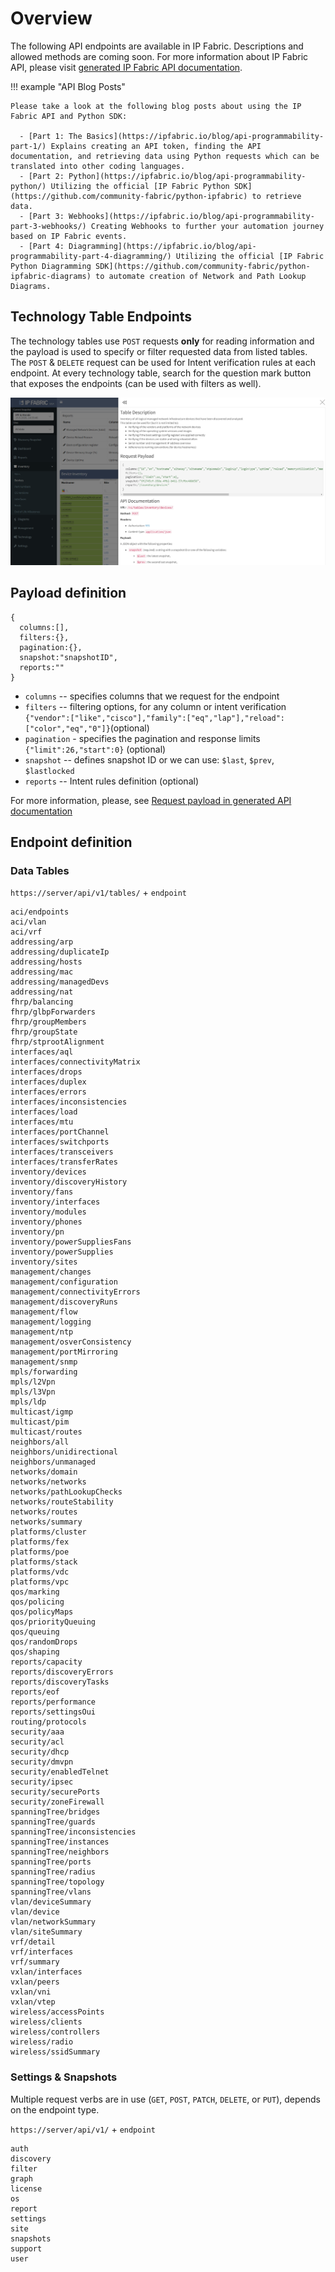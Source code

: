 # Overview

The following API endpoints are available in IP Fabric. Descriptions and
allowed methods are coming soon. For more information about IP Fabric
API, please visit [generated IP Fabric API documentation](../api/index.html).

!!! example "API Blog Posts"

    Please take a look at the following blog posts about using the IP Fabric API and Python SDK:
    
      - [Part 1: The Basics](https://ipfabric.io/blog/api-programmability-part-1/) Explains creating an API token, finding the API documentation, and retrieving data using Python requests which can be translated into other coding languages.
      - [Part 2: Python](https://ipfabric.io/blog/api-programmability-python/) Utilizing the official [IP Fabric Python SDK](https://github.com/community-fabric/python-ipfabric) to retrieve data.
      - [Part 3: Webhooks](https://ipfabric.io/blog/api-programmability-part-3-webhooks/) Creating Webhooks to further your automation journey based on IP Fabric events.
      - [Part 4: Diagramming](https://ipfabric.io/blog/api-programmability-part-4-diagramming/) Utilizing the official [IP Fabric Python Diagramming SDK](https://github.com/community-fabric/python-ipfabric-diagrams) to automate creation of Network and Path Lookup Diagrams.


## Technology Table Endpoints

The technology tables use `POST` requests **only** for reading information and
the payload is used to specify or filter requested data from listed tables. The
`POST` & `DELETE` request can be used for Intent verification rules at each
endpoint. At every technology table, search for the question mark button that
exposes the endpoints (can be used with filters as well).

![API Endpoint inline description](endpoint_inline_description.png)

## Payload definition

```jscript
{
  columns:[],
  filters:{},
  pagination:{},
  snapshot:"snapshotID",
  reports:""
}
```

- `columns` -- specifies columns that we request for the endpoint
- `filters` -- filtering options, for any column or intent
  verification
  `{"vendor":["like","cisco"],"family":["eq","lap"],"reload":["color","eq","0"]}`(optional)
- `pagination` - specifies the pagination and response limits
  `{"limit":26,"start":0}` (optional)
- `snapshot` -- defines snapshot ID or we can use: `$last`, `$prev`, `$lastlocked`
- `reports` -- Intent rules definition (optional)

For more information, please, see [Request payload in generated API documentation](../api/#header-request-payload)

## Endpoint definition

### Data Tables

`https://server/api/v1/tables/` + `endpoint`

```
aci/endpoints
aci/vlan
aci/vrf
addressing/arp
addressing/duplicateIp
addressing/hosts
addressing/mac
addressing/managedDevs
addressing/nat
fhrp/balancing
fhrp/glbpForwarders
fhrp/groupMembers
fhrp/groupState
fhrp/stprootAlignment
interfaces/aql
interfaces/connectivityMatrix
interfaces/drops
interfaces/duplex
interfaces/errors
interfaces/inconsistencies
interfaces/load
interfaces/mtu
interfaces/portChannel
interfaces/switchports
interfaces/transceivers
interfaces/transferRates
inventory/devices
inventory/discoveryHistory
inventory/fans
inventory/interfaces
inventory/modules
inventory/phones
inventory/pn
inventory/powerSuppliesFans
inventory/powerSupplies
inventory/sites
management/changes
management/configuration
management/connectivityErrors
management/discoveryRuns
management/flow
management/logging
management/ntp
management/osverConsistency
management/portMirroring
management/snmp
mpls/forwarding
mpls/l2Vpn
mpls/l3Vpn
mpls/ldp
multicast/igmp
multicast/pim
multicast/routes
neighbors/all
neighbors/unidirectional
neighbors/unmanaged
networks/domain
networks/networks
networks/pathLookupChecks
networks/routeStability
networks/routes
networks/summary
platforms/cluster
platforms/fex
platforms/poe
platforms/stack
platforms/vdc
platforms/vpc
qos/marking
qos/policing
qos/policyMaps
qos/priorityQueuing
qos/queuing
qos/randomDrops
qos/shaping
reports/capacity
reports/discoveryErrors
reports/discoveryTasks
reports/eof
reports/performance
reports/settingsOui
routing/protocols
security/aaa
security/acl
security/dhcp
security/dmvpn
security/enabledTelnet
security/ipsec
security/securePorts
security/zoneFirewall
spanningTree/bridges
spanningTree/guards
spanningTree/inconsistencies
spanningTree/instances
spanningTree/neighbors
spanningTree/ports
spanningTree/radius
spanningTree/topology
spanningTree/vlans
vlan/deviceSummary
vlan/device
vlan/networkSummary
vlan/siteSummary
vrf/detail
vrf/interfaces
vrf/summary
vxlan/interfaces
vxlan/peers
vxlan/vni
vxlan/vtep
wireless/accessPoints
wireless/clients
wireless/controllers
wireless/radio
wireless/ssidSummary
```

### Settings & Snapshots

Multiple request verbs are in use (`GET`, `POST`, `PATCH`, `DELETE`, or `PUT`),
depends on the endpoint type.

`https://server/api/v1/` + `endpoint`

```
auth
discovery
filter
graph
license
os
report
settings
site
snapshots
support
user
```
